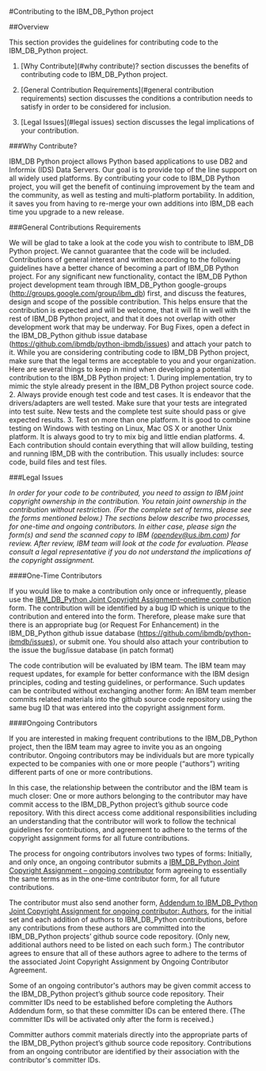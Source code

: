 #Contributing to the IBM_DB_Python project

##Overview

This section provides the guidelines for contributing code to the IBM_DB_Python project.

1. [Why Contribute](#why contribute)? section discusses the benefits of contributing code to IBM_DB_Python project.

2. [General Contribution Requirements](#general contribution requirements) section discusses the conditions a contribution needs to satisfy in order to be considered for inclusion.

3. [Legal Issues](#legal issues) section discusses the legal implications of your contribution.

<a name='why contribute'></a>
###Why Contribute?

IBM_DB Python project allows Python based applications to use DB2 and Informix (IDS) Data Servers. Our goal is to provide top of the line support on all widely used platforms. By contributing your code to IBM_DB Python project, you will get the benefit of continuing improvement by the team and the community, as well as testing and multi-platform portability. In addition, it saves you from having to re-merge your own additions into IBM_DB each time you upgrade to a new release.

<a name='general contribution requirements'></a>
###General Contributions Requirements

We will be glad to take a look at the code you wish to contribute to IBM_DB Python project. We cannot guarantee that the code will be included. Contributions of general interest and written according to the following guidelines have a better chance of becoming a part of IBM_DB Python project. For any significant new functionality, contact the IBM_DB Python project development team through IBM_DB_Python google-groups (http://groups.google.com/group/ibm_db) first, and discuss the features, design and scope of the possible contribution. This helps ensure that the contribution is expected and will be welcome, that it will fit in well with the rest of IBM_DB Python project, and that it does not overlap with other development work that may be underway. For Bug Fixes, open a defect in the IBM_DB_Python github issue database (https://github.com/ibmdb/python-ibmdb/issues) and attach your patch to it. While you are considering contributing code to IBM_DB Python project, make sure that the legal terms are acceptable to you and your organization. Here are several things to keep in mind when developing a potential contribution to the IBM_DB Python project: 1. During implementation, try to mimic the style already present in the IBM_DB Python project source code. 2. Always provide enough test code and test cases. It is endeavor that the drivers/adapters are well tested. Make sure that your tests are integrated into test suite. New tests and the complete test suite should pass or give expected results. 3. Test on more than one platform. It is good to combine testing on Windows with testing on Linux, Mac OS X or another Unix platform. It is always good to try to mix big and little endian platforms. 4. Each contribution should contain everything that will allow building, testing and running IBM_DB with the contribution. This usually includes: source code, build files and test files.

<a name='legal issues'></a>
###Legal Issues

*In order for your code to be contributed, you need to assign to IBM joint copyright ownership in the contribution. You retain joint ownership in the contribution without restriction. (For the complete set of terms, please see the forms mentioned below.) The sections below describe two processes, for one-time and ongoing contributors. In either case, please sign the form(s) and send the scanned copy to IBM (opendev@us.ibm.com) for review. After review, IBM team will look at the code for evaluation. Please consult a legal representative if you do not understand the implications of the copyright assignment.*

####One-Time Contributors

If you would like to make a contribution only once or infrequently, please use the [IBM_DB_Python Joint Copyright Assignment–onetime contribution](http://ibm-db.googlecode.com/files/IBM_DB_Python%20Joint%20Copyright%20Assignment%20-%20onetime.pdf) form. The contribution will be identified by a bug ID which is unique to the contribution and entered into the form. Therefore, please make sure that there is an appropriate bug (or Request For Enhancement) in the IBM_DB_Python github issue database (https://github.com/ibmdb/python-ibmdb/issues), or submit one. You should also attach your contribution to the issue the bug/issue database (in patch format)

The code contribution will be evaluated by IBM team. The IBM team may request updates, for example for better conformance with the IBM design principles, coding and testing guidelines, or performance. Such updates can be contributed without exchanging another form: An IBM team member commits related materials into the github source code repository using the same bug ID that was entered into the copyright assignment form.

####Ongoing Contributors

If you are interested in making frequent contributions to the IBM_DB_Python project, then the IBM team may agree to invite you as an ongoing contributor. Ongoing contributors may be individuals but are more typically expected to be companies with one or more people (“authors”) writing different parts of one or more contributions.

In this case, the relationship between the contributor and the IBM team is much closer: One or more authors belonging to the contributor may have commit access to the IBM_DB_Python project’s github source code repository. With this direct access come additional responsibilities including an understanding that the contributor will work to follow the technical guidelines for contributions, and agreement to adhere to the terms of the copyright assignment forms for all future contributions.

The process for ongoing contributors involves two types of forms: Initially, and only once, an ongoing contributor submits a [IBM_DB_Python Joint Copyright Assignment – ongoing contributor](http://ibm-db.googlecode.com/files/IBM_DB_Python%20Joint%20Copyright%20Assignment%20-%20ongoing.pdf) form agreeing to essentially the same terms as in the one-time contributor form, for all future contributions.

The contributor must also send another form, [Addendum to IBM_DB_Python Joint Copyright Assignment for ongoing contributor: Authors](http://ibm-db.googlecode.com/files/IBM_DB_Python%20Joint%20Copyright%20Addendum%20-%20ongoing.pdf), for the initial set and each addition of authors to IBM_DB_Python contributions, before any contributions from these authors are committed into the IBM_DB_Python projects’ github source code repository. (Only new, additional authors need to be listed on each such form.) The contributor agrees to ensure that all of these authors agree to adhere to the terms of the associated Joint Copyright Assignment by Ongoing Contributor Agreement.

Some of an ongoing contributor's authors may be given commit access to the IBM_DB_Python project’s github source code repository. Their committer IDs need to be established before completing the Authors Addendum form, so that these committer IDs can be entered there. (The committer IDs will be activated only after the form is received.)

Committer authors commit materials directly into the appropriate parts of the IBM_DB_Python project’s github source code repository. Contributions from an ongoing contributor are identified by their association with the contributor's committer IDs.
